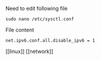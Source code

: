 Need to edit following file
```shell
sudo nano /etc/sysctl.conf
```

File content
```
net.ipv6.conf.all.disable_ipv6 = 1
```

[[linux]]
[[network]]